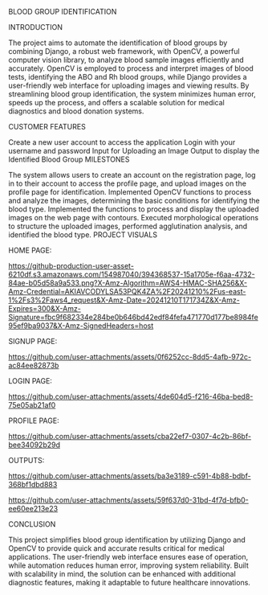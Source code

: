﻿BLOOD GROUP IDENTIFICATION

INTRODUCTION

The project aims to automate the identification of blood groups by combining Django, a robust web framework, with OpenCV, a powerful computer vision library, to analyze blood sample images efficiently and accurately. OpenCV is employed to process and interpret images of blood tests, identifying the ABO and Rh blood groups, while Django provides a user-friendly web interface for uploading images and viewing results. By streamlining blood group identification, the system minimizes human error, speeds up the process, and offers a scalable solution for medical diagnostics and blood donation systems.

CUSTOMER FEATURES

Create a new user account to access the application
Login with your username and password
Input for Uploading an Image
Output to display the Identified Blood Group
MILESTONES

The system allows users to create an account on the registration page, log in to their account to access the profile page, and upload images on the profile page for identification.
Implemented OpenCV functions to process and analyze the images, determining the basic conditions for identifying the blood type.
Implemented the functions to process and display the uploaded images on the web page with contours.
Executed morphological operations to structure the uploaded images, performed agglutination analysis, and identified the blood type.
PROJECT VISUALS

HOME PAGE:

https://github-production-user-asset-6210df.s3.amazonaws.com/154987040/394368537-15a1705e-f6aa-4732-84ae-b05d58a9a533.png?X-Amz-Algorithm=AWS4-HMAC-SHA256&X-Amz-Credential=AKIAVCODYLSA53PQK4ZA%2F20241210%2Fus-east-1%2Fs3%2Faws4_request&X-Amz-Date=20241210T171734Z&X-Amz-Expires=300&X-Amz-Signature=fbc9f682334e284be0b646bd42edf84fefa471770d177be8984fe95ef9ba9037&X-Amz-SignedHeaders=host

SIGNUP PAGE:

https://github.com/user-attachments/assets/0f6252cc-8dd5-4afb-972c-ac84ee82873b

LOGIN PAGE:

https://github.com/user-attachments/assets/4de604d5-f216-46ba-bed8-75e05ab21af0

PROFILE PAGE:

https://github.com/user-attachments/assets/cba22ef7-0307-4c2b-86bf-bee34092b29d

OUTPUTS:

https://github.com/user-attachments/assets/ba3e3189-c591-4b88-bdbf-368bf1dbd883


https://github.com/user-attachments/assets/59f637d0-31bd-4f7d-bfb0-ee60ee213e23

CONCLUSION

This project simplifies blood group identification by utilizing Django and OpenCV to provide quick and accurate results critical for medical applications. The user-friendly web interface ensures ease of operation, while automation reduces human error, improving system reliability. Built with scalability in mind, the solution can be enhanced with additional diagnostic features, making it adaptable to future healthcare innovations.
